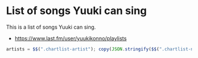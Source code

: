 # List of songs Yuuki can sing

This is a list of songs Yuuki can sing.

* https://www.last.fm/user/yuukikonno/playlists

```js
artists = $$(".chartlist-artist"); copy(JSON.stringify($$(".chartlist-name").map((x, i) => ({title: x.textContent.trim(), artist: artists[i].textContent.trim()})), null, 2))
```
